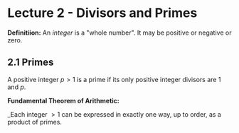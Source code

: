 # Lecture 2 - Divisors and Primes

**Definitiion:**
An _integer_ is a "whole number". It may be positive or negative or zero.

## 2.1 Primes

A positive integer $p > 1$ is a prime if its only positive integer divisors are
1 and $p$.

**Fundamental Theorem of Arithmetic:**

_Each integer $> 1$ can be expressed in exactly one way, up to order, as a
product of primes.

